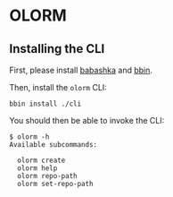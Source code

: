 # OLORM

## Installing the CLI

First, please install [babashka] and [bbin].

Then, install the `olorm` CLI:

    bbin install ./cli

You should then be able to invoke the CLI:

    $ olorm -h
    Available subcommands:

      olorm create
      olorm help
      olorm repo-path
      olorm set-repo-path

[babashka]: https://babashka.org/
[bbin]: https://github.com/babashka/bbin
